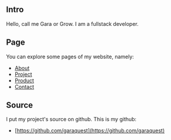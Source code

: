 
## Intro

Hello, call me Gara or Grow. I am a fullstack developer.

## Page

You can explore some pages of my website, namely:
* [About](https://garaquest.github.io/about)
* [Project](https://garaquest.github.io/project)
* [Product](https://garaquest.github.io/product)
* [Contact](https://garaquest.github.io/contact)

## Source

I put my project's source on github. This is my github:
 * [https://github.com/garaquest](https://github.com/garaquest)

